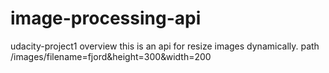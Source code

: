 # image-processing-api
udacity-project1
overview
this is an api for resize images dynamically. 
path
/images/filename=fjord&height=300&width=200
